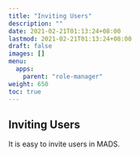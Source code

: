```yaml
---
title: "Inviting Users"
description: ""
date: 2021-02-21T01:13:24+08:00
lastmod: 2021-02-21T01:13:24+08:00
draft: false
images: []
menu:
  apps:
    parent: "role-manager"
weight: 650
toc: true
---
```


## Inviting Users

It is easy to invite users in MADS.